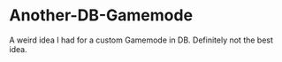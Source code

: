 # Another-DB-Gamemode
A weird idea I had for a custom Gamemode in DB. Definitely not the best idea.
